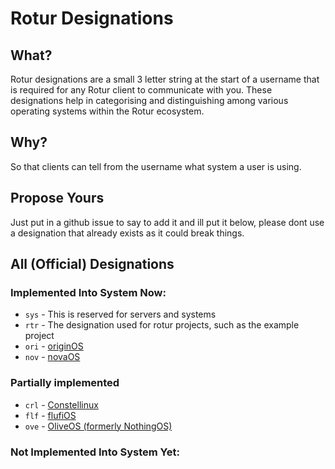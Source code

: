 # Rotur Designations

## What?

Rotur designations are a small 3 letter string at the start of a username that is required for any Rotur client to communicate with you. These designations help in categorising and distinguishing among various operating systems within the Rotur ecosystem.

## Why?

So that clients can tell from the username what system a user is using.

## Propose Yours

Just put in a github issue to say to add it and ill put it below, please dont use a designation that already exists as it could break things.

## All (Official) Designations

### Implemented Into System Now:

* `sys` - This is reserved for servers and systems
* `rtr` - The designation used for rotur projects, such as the example project
* `ori` - [originOS](https://origin.mistium.com)
* `nov` - [novaOS](https://adthoughtsglobal.github.io/Nova-OS/)

### Partially implemented

* `crl` - [Constellinux](https://github.com/ThatBeaverDev/Constellinux)
* `flf` - [flufiOS](https://github.com/ThePandaDever/Flufi-OS)
* `ove` - [OliveOS (formerly NothingOS)](https://github.com/JustN00ne/NothingOS)

### Not Implemented Into System Yet:

